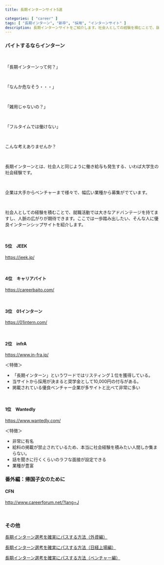 ```yaml
---
title: 長期インターンサイト5選

categories: [ "career" ]
tags: [ "長期インターン", "新卒", "採用", "インターンサイト" ]
description: 長期インターンサイトをご紹介します。社会人としての経験を積むことで、就職活動では大きなアドバンテージを持てますし、人脈の広がりが期待できます。ここでは一歩踏み出したい、そんな人に優良インターンシップサイトを紹介します。
---
```



### バイトするならインターン


<br/>

「長期インターンって何？」

<br/>

「なんか危なそう・・・」


<br/>

「雑用じゃないの？」


<br/>

「フルタイムでは働けない」


<br/>

こんな考えありませんか？


<br/>

長期インターンとは、社会人と同じように働き給与も発生する、いわば大学生の社会経験です。


<br/>

企業は大手からベンチャーまで様々で、幅広い業種から募集がでています。


<br/>

社会人としての経験を積むことで、就職活動では大きなアドバンテージを持てますし、人脈の広がりが期待できます。ここでは一歩踏み出したい、そんな人に優良インターンシップサイトを紹介します。

<br/>


#### 5位　JEEK

https://jeek.jp/


<br/>

#### 4位　キャリアバイト

https://careerbaito.com/

<br/>

#### 3位　01インターン

https://01intern.com/

<br/>

#### 2位　infrA

https://www.in-fra.jp/

＜特徴＞

- 「長期インターン」というワードではリスティング１位を獲得している。
- 当サイトから採用が決まると奨学金として10,000円の付与がある。
- 掲載されている優良ベンチャー企業が多サイトと比べて非常に多い

<br/>

#### 1位　Wantedly

https://www.wantedly.com/
     
＜特徴＞

- 非常に有名
- 給料の掲載が禁止されているため、本当に社会経験を積みたい人間しか集まらない。
- 話を聞きに行くくらいのラフな面接が設定できる
- 業種が豊富



### 番外編：帰国子女のために

#### CFN

http://www.careerforum.net/?lang=J

<br/>

### その他

<a href="http://busi-base.tk//">長期インターン選考を確実にパスする方法（外資編）</a>

<a href="http://busi-base.tk/post/ofermi/">長期インターン選考を確実にパスする方法（日経上場編）</a>

<a href="http://busi-base.tk/post/ofermi/">長期インターン選考を確実にパスする方法（ベンチャー編）</a>